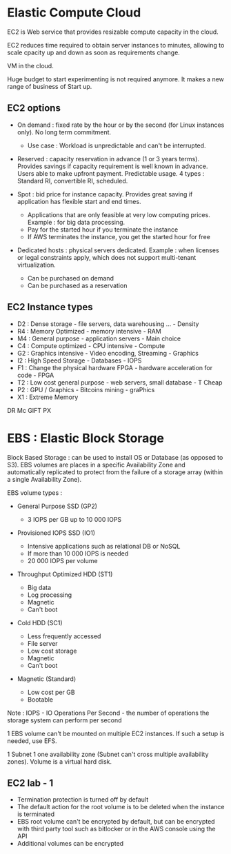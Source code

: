 # Elastic Compute Cloud

EC2 is Web service that provides resizable compute capacity in the cloud.

EC2 reduces time required to obtain server instances to minutes, allowing to scale cpacity up and down as soon as requirements change.

VM in the cloud.

Huge budget to start experimenting is not required anymore. It makes a new range of business of Start up.

## EC2 options

* On demand : fixed rate by the hour or by the second (for Linux instances only). No long term commitment.
    * Use case : Workload is unpredictable and can't be interrupted. 
* Reserved : capacity reservation in advance (1 or 3 years terms). Provides savings if capacity requirement is well known in advance. Users able to make upfront payment. Predictable usage. 4 types : Standard RI, convertible RI, scheduled.
    
* Spot : bid price for instance capacity. Provides great saving if application has flexible start and end times.
    * Applications that are only feasible at very low computing prices. Example : for big data processing.
    * Pay for the started hour if you terminate the instance
    * If AWS terminates the instance, you get the started hour for free
* Dedicated hosts : physical servers dedicated. Example : when licenses or legal constraints apply, which does not support multi-tenant virtualization.
    * Can be purchased on demand
    * Can be purchased as a reservation

## EC2 Instance types

* D2 : Dense storage - file servers, data warehousing ... - Density
* R4 : Memory Optimized - memory intensive - RAM
* M4 : General purpose - application servers - Main choice
* C4 : Compute optimized - CPU intensive - Compute
* G2 : Graphics intensive - Video encoding, Streaming - Graphics
* I2 : High Speed Storage - Databases - IOPS
* F1 : Change the physical hardware FPGA - hardware acceleration for code - FPGA
* T2 : Low cost general purpose - web servers, small database - T Cheap
* P2 : GPU / Graphics - Bitcoins mining - graPhics
* X1 : Extreme Memory

DR Mc GIFT PX

# EBS : Elastic Block Storage

Block Based Storage : can be used to install OS or Database (as opposed to S3).
EBS volumes are places in a specific Availability Zone and automatically replicated to protect from the failure of a storage array (within a single Availability Zone).

EBS volume types :

*  General Purpose SSD (GP2)
    * 3 IOPS per GB up to 10 000 IOPS
    
* Provisioned IOPS SSD (IO1)
    * Intensive applications such as relational DB or NoSQL
    * If more than 10 000 IOPS is needed
    * 20 000 IOPS per volume
    
* Throughput Optimized HDD (ST1)
    * Big data
    * Log processing
    * Magnetic
    * Can't boot
    
* Cold HDD (SC1)
    * Less frequently accessed
    * File server
    * Low cost storage
    * Magnetic
    * Can't boot
    
* Magnetic (Standard) 
    * Low cost per GB
    * Bootable

Note : IOPS - IO Operations Per Second - the number of operations the storage system can perform per second

1 EBS volume can't be mounted on multiple EC2 instances.
If such a setup is needed, use EFS.

1 Subnet 1 one availability zone (Subnet can't cross multiple availability zones).
Volume is a virtual hard disk.

## EC2 lab - 1 

* Termination protection is turned off by default
* The default action for the root volume is to be deleted when the instance is terminated
* EBS root volume can't be encrypted by default, but can be encrypted with third party tool such as bitlocker or in the AWS console using the API
* Additional volumes can be encrypted

 

